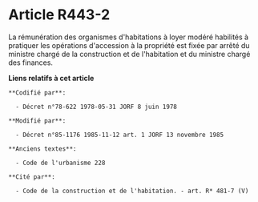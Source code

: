 # Article R443-2

La rémunération des organismes d'habitations à loyer modéré habilités à pratiquer les opérations d'accession à la propriété
est fixée par arrêté du ministre chargé de la construction et de l'habitation et du ministre chargé des finances.

**Liens relatifs à cet article**

	**Codifié par**:

	  - Décret n°78-622 1978-05-31 JORF 8 juin 1978

	**Modifié par**:

	  - Décret n°85-1176 1985-11-12 art. 1 JORF 13 novembre 1985

	**Anciens textes**:

	  - Code de l'urbanisme 228

	**Cité par**:

	  - Code de la construction et de l'habitation. - art. R* 481-7 (V)
